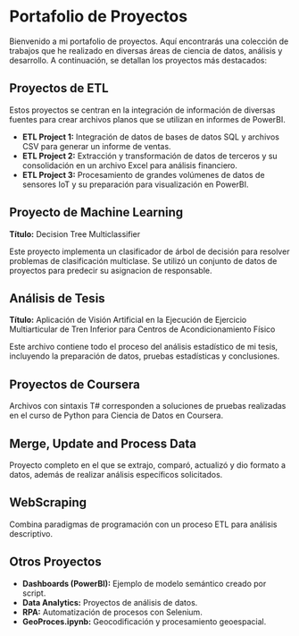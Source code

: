 # Portafolio de Proyectos

Bienvenido a mi portafolio de proyectos. Aquí encontrarás una colección de trabajos que he realizado en diversas áreas de ciencia de datos, análisis y desarrollo. A continuación, se detallan los proyectos más destacados:

## Proyectos de ETL
Estos proyectos se centran en la integración de información de diversas fuentes para crear archivos planos que se utilizan en informes de PowerBI.

- **ETL Project 1:** Integración de datos de bases de datos SQL y archivos CSV para generar un informe de ventas.
- **ETL Project 2:** Extracción y transformación de datos de terceros y su consolidación en un archivo Excel para análisis financiero.
- **ETL Project 3:** Procesamiento de grandes volúmenes de datos de sensores IoT y su preparación para visualización en PowerBI.

## Proyecto de Machine Learning
**Título:** Decision Tree Multiclassifier

Este proyecto implementa un clasificador de árbol de decisión para resolver problemas de clasificación multiclase. Se utilizó un conjunto de datos de proyectos para predecir su asignacion de responsable.

## Análisis de Tesis
**Título:** Aplicación de Visión Artificial en la Ejecución de Ejercicio Multiarticular de Tren Inferior para Centros de Acondicionamiento Físico

Este archivo contiene todo el proceso del análisis estadístico de mi tesis, incluyendo la preparación de datos, pruebas estadísticas y conclusiones.

## Proyectos de Coursera
Archivos con sintaxis T# corresponden a soluciones de pruebas realizadas en el curso de Python para Ciencia de Datos en Coursera.

## Merge, Update and Process Data
Proyecto completo en el que se extrajo, comparó, actualizó y dio formato a datos, además de realizar análisis específicos solicitados.

## WebScraping
Combina paradigmas de programación con un proceso ETL para análisis descriptivo.

## Otros Proyectos
- **Dashboards (PowerBI):** Ejemplo de modelo semántico creado por script.
- **Data Analytics:** Proyectos de análisis de datos.
- **RPA:** Automatización de procesos con Selenium.
- **GeoProces.ipynb:** Geocodificación y procesamiento geoespacial.



